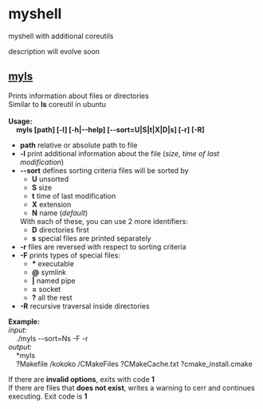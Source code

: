 # myshell
myshell with additional coreutils

description will evolve soon

[<h2>myls</h2>](myls)
<p>
  Prints information about files or directories<br />
  Similar to <b>ls</b> coreutil in ubuntu <br /><br />
  <b>Usage:</b><br />
  &nbsp;&nbsp;&nbsp;&nbsp;<b>myls [path] [-l] [-h|--help] [--sort=U|S|t|X|D|s] [-r] [-R]</b>
  
  <ul>
    <li>
      <b>path</b> relative or absolute path to file
    </li>
    <li>
      <b>-l</b> print additional information about the file (<i>size</i>, <i>time of last modification</i>)
    </li>
    <li>
      <b>--sort</b> defines sorting criteria files will be sorted by
      <ul>
        <li><b>U</b> unsorted</li>
        <li><b>S</b> size</li>
        <li><b>t</b> time of last modification</li>
        <li><b>X</b> extension</li>
        <li><b>N</b> name (<i>default</i>)</li>
      </ul>
      With each of these, you can use 2 more identifiers:
      <ul>
        <li><b>D</b> directories first</li>
        <li><b>s</b> special files are printed separately</li>
      </ul>
    </li>
    <li>
      <b>-r</b> files are reversed with respect to sorting criteria
    </li>
    <li>
      <b>-F</b> prints types of special files:
      <ul>
        <li><b>*</b> executable</li>
        <li><b>@</b> symlink</li>
        <li><b>|</b> named pipe</li>
        <li><b>=</b> socket</li>
        <li><b>?</b> all the rest</li>
      </ul>
    </li>
    <li>
      <b>-R</b> recursive traversal inside directories
    </li>
    
  </ul>
  
  <b>Example:</b><br />
  <i>input:</i><br />
  &nbsp;&nbsp;&nbsp;&nbsp;./myls --sort=Ns -F -r<br />
  <i>output:</i><br />
  &nbsp;&nbsp;&nbsp;&nbsp;*myls<br />
  &nbsp;&nbsp;&nbsp;&nbsp;?Makefile /kokoko /CMakeFiles ?CMakeCache.txt ?cmake_install.cmake<br />
  
  If there are <b>invalid options</b>, exits with code <b>1</b> <br />
  If there are files that <b>does not exist</b>, writes a warning to cerr and continues executing. Exit code is <b>1</b>
</p>
